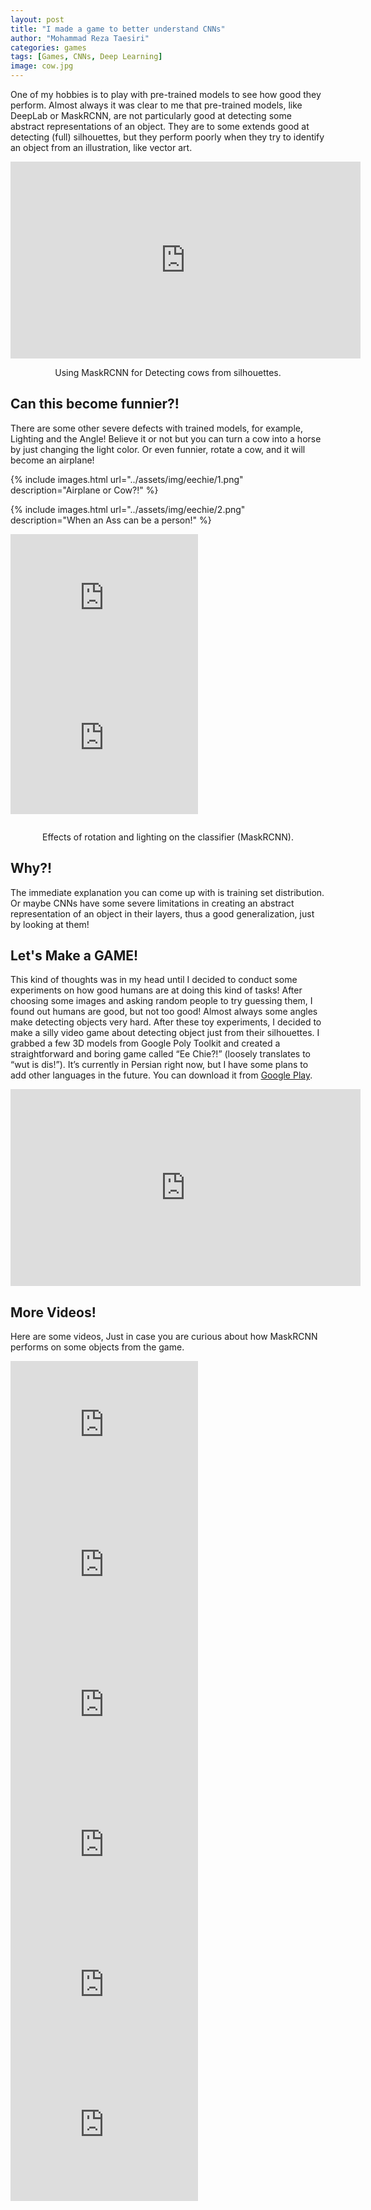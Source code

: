 ```yaml
---
layout: post
title: "I made a game to better understand CNNs"
author: "Mohammad Reza Taesiri"
categories: games
tags: [Games, CNNs, Deep Learning]
image: cow.jpg
---
```


One of my hobbies is to play with pre-trained models to see how good they perform. Almost always it was clear to me that pre-trained models, like DeepLab or MaskRCNN, are not particularly good at detecting some abstract representations of an object. They are to some extends good at detecting (full) silhouettes, but they perform poorly when they try to identify an object from an illustration, like vector art. 

<div style="text-align: center;"> 
<iframe width="560" height="315" src="https://www.youtube.com/embed/49U0oGOR3nY" frameborder="0" allow="accelerometer; autoplay; encrypted-media; gyroscope; picture-in-picture" allowfullscreen></iframe>
</div>
<p style="text-align: center;">
Using MaskRCNN for Detecting cows from silhouettes.
</p>


##  Can this become funnier?!

There are some other severe defects with trained models, for example, Lighting and the Angle! Believe it or not but you can turn a cow into a horse by just changing the light color. Or even funnier, rotate a cow, and it will become an airplane!

{% include images.html url="../assets/img/eechie/1.png" description="Airplane or Cow?!" %}

{% include images.html url="../assets/img/eechie/2.png" description="When an Ass can be a person!" %}


<div style="text-align: center;"> 
<div style="float:left;width:auto;margin-right:14px;"> 

<iframe width="300" height="224" src="https://www.youtube.com/embed/dwp4A3fbPuk" frameborder="0" allow="accelerometer; autoplay; encrypted-media; gyroscope; picture-in-picture" allowfullscreen></iframe>

</div>

<div style="float:left;width:auto;">
<iframe width="300" height="224" src="https://www.youtube.com/embed/yahZv0_HGnA" frameborder="0" allow="accelerometer; autoplay; encrypted-media; gyroscope; picture-in-picture" allowfullscreen></iframe>

</div> <div style="clear:both;height:1em;"></div>

<p style="text-align: center;">
Effects of rotation and lighting on the classifier (MaskRCNN).
</p>

</div>



## Why?!


The immediate explanation you can come up with is training set distribution. Or maybe CNNs have some severe limitations in creating an abstract representation of an object in their layers, thus a good generalization, just by looking at them!


## Let's Make a GAME!
This kind of thoughts was in my head until I decided to conduct some experiments on how good humans are at doing this kind of tasks! After choosing some images and asking random people to try guessing them, I found out humans are good, but not too good! Almost always some angles make detecting objects very hard. After these toy experiments, I decided to make a silly video game about detecting object just from their silhouettes. I grabbed a few 3D models from Google Poly Toolkit and created a straightforward and boring game called “Ee Chie?!” (loosely translates to “wut is dis!”). It’s currently in Persian right now, but I have some plans to add other languages in the future. You can download it from [Google Play](https://play.google.com/store/apps/details?id=com.taesiri.eechie).



<div style="text-align: center;"> 

<iframe width="560" height="315" src="https://www.youtube.com/embed/KyWUp_u9dB8" frameborder="0" allow="accelerometer; autoplay; encrypted-media; gyroscope; picture-in-picture" allowfullscreen></iframe>

</div>



## More Videos!

Here are some videos, Just in case you are curious about how MaskRCNN performs on some objects from the game.


<div style="text-align: center;"> 
<div style="float:left;width:auto;margin-right:14px;"> 

<iframe width="300" height="224" src="https://www.youtube.com/embed/OpFRsS4PPAc" frameborder="0" allow="accelerometer; autoplay; encrypted-media; gyroscope; picture-in-picture" allowfullscreen></iframe>

</div>

<div style="float:left;width:auto;">

<iframe width="300" height="224" src="https://www.youtube.com/embed/1Luzu5jYpbo" frameborder="0" allow="accelerometer; autoplay; encrypted-media; gyroscope; picture-in-picture" allowfullscreen></iframe>

</div>
</div>

<div style="text-align: center;"> 
<div style="float:left;width:auto;margin-right:14px;"> 

<iframe width="300" height="224" src="https://www.youtube.com/embed/3aRmywe3PvM" frameborder="0" allow="accelerometer; autoplay; encrypted-media; gyroscope; picture-in-picture" allowfullscreen></iframe>

</div>

<div style="float:left;width:auto;">

<iframe width="300" height="224" src="https://www.youtube.com/embed/LrDo85Lgqb8" frameborder="0" allow="accelerometer; autoplay; encrypted-media; gyroscope; picture-in-picture" allowfullscreen></iframe>

</div>
</div>


<div style="text-align: center;"> 
<div style="float:left;width:auto;margin-right:14px;"> 

<iframe width="300" height="224" src="https://www.youtube.com/embed/XUxBn1euLyg" frameborder="0" allow="accelerometer; autoplay; encrypted-media; gyroscope; picture-in-picture" allowfullscreen></iframe>

</div>

<div style="float:left;width:auto;">

<iframe width="300" height="224" src="https://www.youtube.com/embed/NeT5pHUkIr8" frameborder="0" allow="accelerometer; autoplay; encrypted-media; gyroscope; picture-in-picture" allowfullscreen></iframe>

</div>
</div>